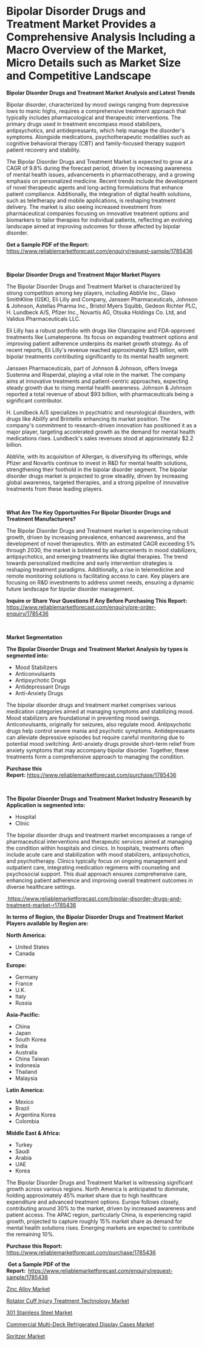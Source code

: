 <p><h1>Bipolar Disorder Drugs and Treatment Market Provides a Comprehensive Analysis Including a Macro Overview of the Market, Micro Details such as Market Size and Competitive Landscape</h1></p><p><strong>Bipolar Disorder Drugs and Treatment Market Analysis and Latest Trends</strong></p>
<p><p>Bipolar disorder, characterized by mood swings ranging from depressive lows to manic highs, requires a comprehensive treatment approach that typically includes pharmacological and therapeutic interventions. The primary drugs used in treatment encompass mood stabilizers, antipsychotics, and antidepressants, which help manage the disorder's symptoms. Alongside medications, psychotherapeutic modalities such as cognitive behavioral therapy (CBT) and family-focused therapy support patient recovery and stability.</p><p>The Bipolar Disorder Drugs and Treatment Market is expected to grow at a CAGR of 9.8% during the forecast period, driven by increasing awareness of mental health issues, advancements in pharmacotherapy, and a growing emphasis on personalized medicine. Recent trends include the development of novel therapeutic agents and long-acting formulations that enhance patient compliance. Additionally, the integration of digital health solutions, such as teletherapy and mobile applications, is reshaping treatment delivery. The market is also seeing increased investment from pharmaceutical companies focusing on innovative treatment options and biomarkers to tailor therapies for individual patients, reflecting an evolving landscape aimed at improving outcomes for those affected by bipolar disorder.</p></p>
<p><strong>Get a Sample PDF of the Report:&nbsp;</strong> <a href="https://www.reliablemarketforecast.com/enquiry/request-sample/1785436?utm_campaign=1123&utm_medium=2&utm_source=Github&utm_content=ia&utm_term=08102024&utm_id=bipolar-disorder-drugs-and-treatment">https://www.reliablemarketforecast.com/enquiry/request-sample/1785436</a></p>
<p>&nbsp;</p>
<p><strong>Bipolar Disorder Drugs and Treatment Major Market Players</strong></p>
<p><p>The Bipolar Disorder Drugs and Treatment Market is characterized by strong competition among key players, including AbbVie Inc., Glaxo SmithKline (GSK), Eli Lilly and Company, Janssen Pharmaceuticals, Johnson & Johnson, Astellas Pharma Inc., Bristol Myers Squibb, Gedeon Richter PLC, H. Lundbeck A/S, Pfizer Inc., Novartis AG, Otsuka Holdings Co. Ltd, and Validus Pharmaceuticals LLC. </p><p>Eli Lilly has a robust portfolio with drugs like Olanzapine and FDA-approved treatments like Lumateperone. Its focus on expanding treatment options and improving patient adherence underpins its market growth strategy. As of recent reports, Eli Lilly's revenue reached approximately $25 billion, with bipolar treatments contributing significantly to its mental health segment.</p><p>Janssen Pharmaceuticals, part of Johnson & Johnson, offers Invega Sustenna and Risperdal, playing a vital role in the market. The company aims at innovative treatments and patient-centric approaches, expecting steady growth due to rising mental health awareness. Johnson & Johnson reported a total revenue of about $93 billion, with pharmaceuticals being a significant contributor.</p><p>H. Lundbeck A/S specializes in psychiatric and neurological disorders, with drugs like Abilify and Brintellix enhancing its market position. The company's commitment to research-driven innovation has positioned it as a major player, targeting accelerated growth as the demand for mental health medications rises. Lundbeck's sales revenues stood at approximately $2.2 billion.</p><p>AbbVie, with its acquisition of Allergan, is diversifying its offerings, while Pfizer and Novartis continue to invest in R&D for mental health solutions, strengthening their foothold in the bipolar disorder segment. The bipolar disorder drugs market is projected to grow steadily, driven by increasing global awareness, targeted therapies, and a strong pipeline of innovative treatments from these leading players.</p></p>
<p>&nbsp;</p>
<p><strong>What Are The Key Opportunities For Bipolar Disorder Drugs and Treatment Manufacturers?</strong></p>
<p><p>The Bipolar Disorder Drugs and Treatment market is experiencing robust growth, driven by increasing prevalence, enhanced awareness, and the development of novel therapeutics. With an estimated CAGR exceeding 5% through 2030, the market is bolstered by advancements in mood stabilizers, antipsychotics, and emerging treatments like digital therapies. The trend towards personalized medicine and early intervention strategies is reshaping treatment paradigms. Additionally, a rise in telemedicine and remote monitoring solutions is facilitating access to care. Key players are focusing on R&D investments to address unmet needs, ensuring a dynamic future landscape for bipolar disorder management.</p></p>
<p><strong>Inquire or Share Your Questions If Any Before Purchasing This Report:</strong> <a href="https://www.reliablemarketforecast.com/enquiry/pre-order-enquiry/1785436?utm_campaign=1123&utm_medium=2&utm_source=Github&utm_content=ia&utm_term=08102024&utm_id=bipolar-disorder-drugs-and-treatment">https://www.reliablemarketforecast.com/enquiry/pre-order-enquiry/1785436</a></p>
<p>&nbsp;</p>
<p><strong>Market Segmentation</strong></p>
<p><strong>The Bipolar Disorder Drugs and Treatment Market Analysis by types is segmented into:</strong></p>
<p><ul><li>Mood Stabilizers</li><li>Anticonvulsants</li><li>Antipsychotic Drugs</li><li>Antidepressant Drugs</li><li>Anti-Anxiety Drugs</li></ul></p>
<p><p>The bipolar disorder drugs and treatment market comprises various medication categories aimed at managing symptoms and stabilizing mood. Mood stabilizers are foundational in preventing mood swings. Anticonvulsants, originally for seizures, also regulate mood. Antipsychotic drugs help control severe mania and psychotic symptoms. Antidepressants can alleviate depressive episodes but require careful monitoring due to potential mood switching. Anti-anxiety drugs provide short-term relief from anxiety symptoms that may accompany bipolar disorder. Together, these treatments form a comprehensive approach to managing the condition.</p></p>
<p><strong>Purchase this Report:&nbsp;</strong><a href="https://www.reliablemarketforecast.com/purchase/1785436?utm_campaign=1123&utm_medium=2&utm_source=Github&utm_content=ia&utm_term=08102024&utm_id=bipolar-disorder-drugs-and-treatment">https://www.reliablemarketforecast.com/purchase/1785436</a></p>
<p>&nbsp;</p>
<p><strong>The Bipolar Disorder Drugs and Treatment Market Industry Research by Application is segmented into:</strong></p>
<p><ul><li>Hospital</li><li>Clinic</li></ul></p>
<p><p>The bipolar disorder drugs and treatment market encompasses a range of pharmaceutical interventions and therapeutic services aimed at managing the condition within hospitals and clinics. In hospitals, treatments often include acute care and stabilization with mood stabilizers, antipsychotics, and psychotherapy. Clinics typically focus on ongoing management and outpatient care, integrating medication regimens with counseling and psychosocial support. This dual approach ensures comprehensive care, enhancing patient adherence and improving overall treatment outcomes in diverse healthcare settings.</p></p>
<p><a href="https://www.reliablemarketforecast.com/bipolar-disorder-drugs-and-treatment-market-r1785436?utm_campaign=1123&utm_medium=2&utm_source=Github&utm_content=ia&utm_term=08102024&utm_id=bipolar-disorder-drugs-and-treatment">&nbsp;https://www.reliablemarketforecast.com/bipolar-disorder-drugs-and-treatment-market-r1785436</a></p>
<p><strong>In terms of Region, the Bipolar Disorder Drugs and Treatment Market Players available by Region are:</strong></p>
<p>
    <p> <strong> North America: </strong>
        <ul>
            <li>United States</li>
            <li>Canada</li>
        </ul>
        </p> 
    <p> <strong> Europe: </strong>
        <ul>
            <li>Germany</li>
            <li>France</li>
            <li>U.K.</li>
            <li>Italy</li>
            <li>Russia</li>
        </ul>
        </p> 
    <p> <strong> Asia-Pacific: </strong>
        <ul>
            <li>China</li>
            <li>Japan</li>
            <li>South Korea</li>
            <li>India</li>
            <li>Australia</li>
            <li>China Taiwan</li>
            <li>Indonesia</li>
            <li>Thailand</li>
            <li>Malaysia</li>
        </ul>
        </p> 
    <p> <strong> Latin America: </strong>
        <ul>
            <li>Mexico</li>
            <li>Brazil</li>
            <li>Argentina Korea</li>
            <li>Colombia</li>
        </ul>
        </p> 
    <p> <strong> Middle East & Africa: </strong>
        <ul>
            <li>Turkey</li>
            <li>Saudi</li>
            <li>Arabia</li>
            <li>UAE</li>
            <li>Korea</li>
        </ul>
    </p>
    </p>
<p><p>The Bipolar Disorder Drugs and Treatment Market is witnessing significant growth across various regions. North America is anticipated to dominate, holding approximately 45% market share due to high healthcare expenditure and advanced treatment options. Europe follows closely, contributing around 30% to the market, driven by increased awareness and patient access. The APAC region, particularly China, is experiencing rapid growth, projected to capture roughly 15% market share as demand for mental health solutions rises. Emerging markets are expected to contribute the remaining 10%.</p></p>
<p><strong>Purchase this Report: </strong><a href="https://www.reliablemarketforecast.com/purchase/1785436?utm_campaign=1123&utm_medium=2&utm_source=Github&utm_content=ia&utm_term=08102024&utm_id=bipolar-disorder-drugs-and-treatment">https://www.reliablemarketforecast.com/purchase/1785436</a></p>
<p>&nbsp;<strong>Get a Sample PDF of the Report:&nbsp;&nbsp;</strong><a href="https://www.reliablemarketforecast.com/enquiry/request-sample/1785436?utm_campaign=1123&utm_medium=2&utm_source=Github&utm_content=ia&utm_term=08102024&utm_id=bipolar-disorder-drugs-and-treatment">https://www.reliablemarketforecast.com/enquiry/request-sample/1785436</a></p>
<p><strong></strong></p>
<p><p><a href="https://www.linkedin.com/pulse/navigating-global-zinc-alloy-market-landscape-trends-forecasts-s6ute?utm_campaign=1123&utm_medium=2&utm_source=Github&utm_content=ia&utm_term=08102024&utm_id=bipolar-disorder-drugs-and-treatment">Zinc Alloy Market</a></p><p><a href="https://github.com/hardy44vs/Market-Research-Report-List-1/blob/main/rotator-cuff-injury-treatment-technology-market.md?utm_campaign=1123&utm_medium=2&utm_source=Github&utm_content=ia&utm_term=08102024&utm_id=bipolar-disorder-drugs-and-treatment">Rotator Cuff Injury Treatment Technology Market</a></p><p><a href="https://www.linkedin.com/pulse/opportunities-challenges-301-stainless-steel-market-strategic-joqbe?utm_campaign=1123&utm_medium=2&utm_source=Github&utm_content=ia&utm_term=08102024&utm_id=bipolar-disorder-drugs-and-treatment">301 Stainless Steel Market</a></p><p><a href="https://github.com/betonyde4ghc/Market-Research-Report-List-1/blob/main/commercial-multi-deck-refrigerated-display-cases-market.md?utm_campaign=1123&utm_medium=2&utm_source=Github&utm_content=ia&utm_term=08102024&utm_id=bipolar-disorder-drugs-and-treatment">Commercial Multi-Deck Refrigerated Display Cases Market</a></p><p><a href="https://issuu.com/reportprime-2/docs/spritzer-market-size-2030.pptx_8f450099a3cafd?utm_campaign=1123&utm_medium=2&utm_source=Github&utm_content=ia&utm_term=08102024&utm_id=bipolar-disorder-drugs-and-treatment">Spritzer Market</a></p></p>